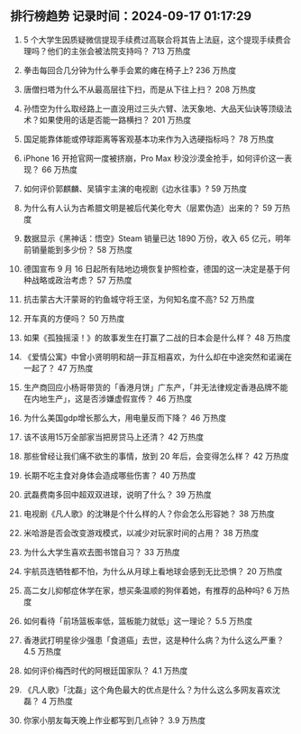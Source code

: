 
## 排行榜趋势 记录时间：2024-09-17 01:17:29
  
  1. 5 个大学生因质疑微信提现手续费过高联合将其告上法庭，这个提现手续费合理吗？他们的主张会被法院支持吗？ 713 万热度
    
  2. 拳击每回合几分钟为什么拳手会累的瘫在椅子上? 236 万热度
    
  3. 唐僧扫塔为什么不从最高层往下扫，而是从下往上扫？ 208 万热度
    
  4. 孙悟空为什么取经路上一直没用过三头六臂、法天象地、大品天仙诀等顶级法术？如果使用的话是否能一路横扫？ 201 万热度
    
  5. 国足能靠体能或停球距离等客观基本功来作为入选硬指标吗？ 78 万热度
    
  6. iPhone 16 开抢官网一度被挤崩，Pro Max 秒没沙漠金抢手，如何评价这一表现？ 66 万热度
    
  7. 如何评价郭麒麟、吴镇宇主演的电视剧《边水往事》? 59 万热度
    
  8. 为什么有人认为古希腊文明是被后代美化夸大（层累伪造）出来的？ 59 万热度
    
  9. 数据显示《黑神话：悟空》Steam 销量已达 1890 万份，收入 65 亿元，明年前销量能到多少份？ 58 万热度
    
  10. 德国宣布 9 月 16 日起所有陆地边境恢复护照检查，德国的这一决定是基于何种战略或政治考虑？ 57 万热度
    
  11. 抗击蒙古大汗蒙哥的钓鱼城守将王坚，为何知名度不高? 52 万热度
    
  12. 开车真的方便吗？ 50 万热度
    
  13. 如果《孤独摇滚！》的故事发生在打赢了二战的日本会是什么样？ 48 万热度
    
  14. 《爱情公寓》中曾小贤明明和胡一菲互相喜欢，为什么却在中途突然和诺澜在一起了？ 47 万热度
    
  15. 生产商回应小杨哥带货的「香港月饼」广东产，「并无法律规定香港品牌不能在内地生产」，这是否涉嫌虚假宣传？ 46 万热度
    
  16. 为什么美国gdp增长那么大，用电量反而下降？ 46 万热度
    
  17. 该不该用15万全部家当把房贷马上还清？ 42 万热度
    
  18. 那些曾经让我们痛不欲生的事情，放到 20 年后，会变得怎么样？ 42 万热度
    
  19. 长期不吃主食对身体会造成哪些伤害？ 40 万热度
    
  20. 武磊费南多回中超双双进球，说明了什么？ 39 万热度
    
  21. 电视剧《凡人歌》的沈琳是个什么样的人？你会怎么形容她？ 38 万热度
    
  22. 米哈游是否会改变游戏模式，以减少对玩家时间的占用？ 38 万热度
    
  23. 为什么大学生喜欢去图书馆自习？ 33 万热度
    
  24. 宇航员连牺牲都不怕，为什么从月球上看地球会感到无比恐惧？ 20 万热度
    
  25. 高二女儿抑郁症休学在家，想买条温顺的狗伴着她，有推荐的品种吗? 6 万热度
    
  26. 如何看待「前场篮板率低，篮板能力就低」这一理论？ 5.5 万热度
    
  27. 香港武打明星徐少强患「食道癌」去世，这是种什么病？为什么这么严重？ 4.5 万热度
    
  28. 如何评价梅西时代的阿根廷国家队？ 4.1 万热度
    
  29. 《凡人歌》「沈磊」这个角色最大的优点是什么？为什么这么多网友喜欢沈磊？ 4 万热度
    
  30. 你家小朋友每天晚上作业都写到几点钟？ 3.9 万热度
    